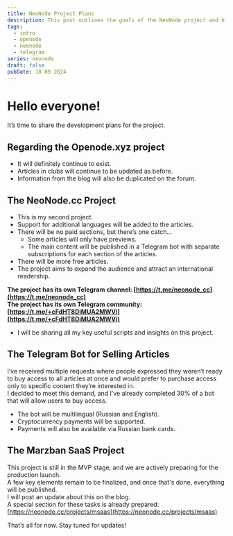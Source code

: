 ```yaml
---
title: NeoNode Project Plans
description: This post outlines the goals of the NeoNode project and highlights its various features.
tags:
  - intro
  - openode
  - neonode
  - telegram
series: neonode
draft: false
pubDate: 10 09 2024
---
```


# Hello everyone!

It’s time to share the development plans for the project.

## Regarding the Openode.xyz project
- It will definitely continue to exist.
- Articles in clubs will continue to be updated as before.
- Information from the blog will also be duplicated on the forum.

## The NeoNode.cc Project
- This is my second project.
- Support for additional languages will be added to the articles.
- There will be no paid sections, but there’s one catch...
    - Some articles will only have previews.
    - The main content will be published in a Telegram bot with separate subscriptions for each section of the articles.
- There will be more free articles.
- The project aims to expand the audience and attract an international readership.

**The project has its own Telegram channel: [https://t.me/neonode_cc](https://t.me/neonode_cc)**  
**The project has its own Telegram community: [https://t.me/+cFdHT8DiMUA2MWVi](https://t.me/+cFdHT8DiMUA2MWVi)**

- I will be sharing all my key useful scripts and insights on this project.

## The Telegram Bot for Selling Articles
I’ve received multiple requests where people expressed they weren’t ready to buy access to all articles at once and would prefer to purchase access only to specific content they’re interested in.  
I decided to meet this demand, and I’ve already completed 30% of a bot that will allow users to buy access.  
- The bot will be multilingual (Russian and English).
- Cryptocurrency payments will be supported.
- Payments will also be available via Russian bank cards.

## The Marzban SaaS Project
This project is still in the MVP stage, and we are actively preparing for the production launch.  
A few key elements remain to be finalized, and once that's done, everything will be published.  
I will post an update about this on the blog.  
A special section for these tasks is already prepared: [https://neonode.cc/projects/msaas](https://neonode.cc/projects/msaas)

That’s all for now. Stay tuned for updates!
